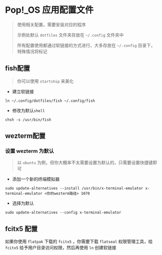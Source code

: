 # Pop!_OS 应用配置文件
> 使用相关配置，需要安装对应的程序
>
> 示例处默认 `dotfiles` 文件夹存放在 `~/.config` 文件夹中
>
> 所有配置使用都通过软链接的方式进行，大多存放在 `~/.config` 目录下，特殊情况将标记

## fish配置

> 你可以使用 `startship` 来美化

- 建立软链接
```shell
ln ~/.config/dotfiles/fish ~/.config/fish
```
- 修改为默认`shell`
```shell
chsh -s /usr/bin/fish
```

## wezterm配置
### 设置 wezterm 为默认

> 以 `ubuntu` 为例，但你大概率不太需要设置为默认的，只需要设置快捷键即可

- 添加一个新的终端模拟器

```shell
sudo update-alternatives --install /usr/bin/x-terminal-emulator x-terminal-emulator <你的wezterm路径> 1070
```
- 选择为默认

```shell
sudo update-alternatives --config x-terminal-emulator
```

## fcitx5 配置

如果你使用 `flatpak` 下载的 `fcitx5` ，你需要下载 `flatseal` 权限管理工具，给 `fcitx5` 给予用户目录访问权限，然后再使用 `ln` 创建软链接
